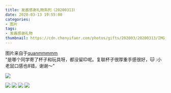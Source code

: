 ```yaml
---
title: 发酱感谢礼物系列（20200313）
date: 2020-03-13 19:55:00
categories:
- 图片
tags:
- 发酱感谢礼物
thumbnail: https://cdn.chenyifaer.com/photos/gifts/202003/20200313/IMG_7754.JPG
---
```


图片来自于<a href="https://weibo.com/p/1005051720171447" target="_blank">quanmmmmm</a><br/>"是哪个同学寄了杯子和玩具呀，都没留ID呢。复联杯子很厚重手感很好，🐱 :小老鼠口感也8错，谢谢～" ​​​

<!-- 正文第一张图片为 thumbnail 图。 -->

![](https://cdn.chenyifaer.com/photos/gifts/202003/20200313/IMG_7754.JPG)

<!--more-->

![](https://cdn.chenyifaer.com/photos/gifts/202003/20200313/IMG_7755.JPG)
![](https://cdn.chenyifaer.com/photos/gifts/202003/20200313/IMG_7756.JPG)
![](https://cdn.chenyifaer.com/photos/gifts/202003/20200313/IMG_7757.JPG)
![](https://cdn.chenyifaer.com/photos/gifts/202003/20200313/IMG_7758.JPG)
